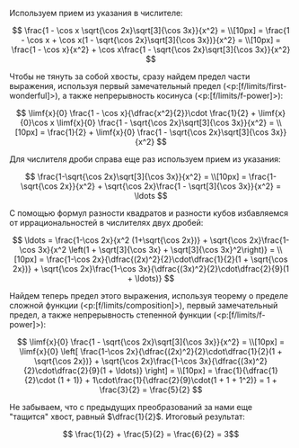 Используем прием из указания в числителе:

$$ \frac{1 - \cos x \sqrt{\cos 2x}\sqrt[3]{\cos 3x}}{x^2} = \\[10px] = \frac{1 - \cos x + \cos x(1 - \sqrt{\cos 2x}\sqrt[3]{\cos 3x})}{x^2} = \\[10px] = \frac{1 - \cos x}{x^2} + \cos x\frac{1 - \sqrt{\cos 2x}\sqrt[3]{\cos 3x}}{x^2} $$

Чтобы не тянуть за собой хвосты, сразу найдем предел части выражения, используя первый замечательный предел (<p:[f/limits/first-wonderful]>), а также непрерывность косинуса (<p:[f/limits/f-power]>):

$$ \limf{x}{0} \frac{1 - \cos x}{\dfrac{x^2}{2}}\cdot \frac{1}{2}  + \limf{x}{0}\cos x \limf{x}{0} \frac{1 - \sqrt{\cos 2x}\sqrt[3]{\cos 3x}}{x^2} = \\[10px] = \frac{1}{2} + \limf{x}{0} \frac{1 - \sqrt{\cos 2x}\sqrt[3]{\cos 3x}}{x^2} $$

Для числителя дроби справа еще раз используем прием из указания:

$$ \frac{1-\sqrt{\cos 2x}\sqrt[3]{\cos 3x}}{x^2} = \\[10px] = \frac{1-\sqrt{\cos 2x}}{x^2} + \sqrt{\cos 2x}\frac{1 - \sqrt[3]{\cos 3x}}{x^2} = \ldots $$

С помощью формул разности квадратов и разности кубов избавляемся от иррациональностей в числителях двух дробей:

$$ \ldots = \frac{1-\cos 2x}{x^2 (1+\sqrt{\cos 2x})} + \sqrt{\cos 2x}\frac{1-\cos 3x}{x^2 \left(1 + \sqrt[3]{\cos 3x} + \sqrt[3]{\cos 3x}^2\right)} = \\[10px] = \frac{1-\cos 2x}{\dfrac{(2x)^2}{2}\cdot\dfrac{1}{2}(1 + \sqrt{\cos 2x})} + \sqrt{\cos 2x}\frac{1-\cos 3x}{\dfrac{(3x)^2}{2}\cdot\dfrac{2}{9}(1 + \ldots)} $$

Найдем теперь предел этого выражения, используя теорему о пределе сложной функции (<p:[f/limits/composition]>), первый замечательный предел, а также непрерывность степенной функции (<p:[f/limits/f-power]>):

$$ \limf{x}{0} \frac{1 - \sqrt{\cos 2x}\sqrt[3]{\cos 3x}}{x^2} = \\[10px] = \limf{x}{0} \left[ \frac{1-\cos 2x}{\dfrac{(2x)^2}{2}\cdot\dfrac{1}{2}(1 + \sqrt{\cos 2x})} + \sqrt{\cos 2x}\frac{1-\cos 3x}{\dfrac{(3x)^2}{2}\cdot\dfrac{2}{9}(1 + \ldots)} \right] = \\[10px] = \frac{1}{\dfrac{1}{2}\cdot (1 + 1)} + 1\cdot\frac{1}{\dfrac{2}{9}\cdot(1 + 1 + 1^2)} = 1 + \frac{3}{2} = \frac{5}{2} $$

Не забываем, что с предыдущих преобразований за нами еще "тащится" хвост, равный $\dfrac{1}{2}$. Итоговый результат:

$$ \frac{1}{2} + \frac{5}{2} = \frac{6}{2} = 3$$